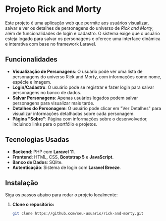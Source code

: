 # Projeto Rick and Morty

Este projeto é uma aplicação web que permite aos usuários visualizar, salvar e ver os detalhes de personagens do universo de *Rick and Morty*, além de funcionalidades de login e cadastro. O sistema exige que o usuário esteja logado para salvar os personagens e oferece uma interface dinâmica e interativa com base no framework Laravel.

## Funcionalidades

- **Visualização de Personagens**: O usuário pode ver uma lista de personagens do universo Rick and Morty, com informações como nome, espécie e imagem.
- **Login/Cadastro**: O usuário pode se registrar e fazer login para salvar personagens no banco de dados.
- **Salvar Personagens**: Apenas usuários logados podem salvar personagens para visualizar mais tarde.
- **Detalhes do Personagem**: O usuário pode clicar em "Ver Detalhes" para visualizar informações detalhadas sobre cada personagem.
- **Página "Sobre"**: Página com informações sobre o desenvolvedor, incluindo links para o portfólio e projetos.

## Tecnologias Usadas

- **Backend**: PHP com **Laravel 11**.
- **Frontend**: HTML, CSS, **Bootstrap 5** e **JavaScript**.
- **Banco de Dados**: SQlite.
- **Autenticação**: Sistema de login com **Laravel Breeze**.

## Instalação

Siga os passos abaixo para rodar o projeto localmente:

1. **Clone o repositório:**

   ```bash
   git clone https://github.com/seu-usuario/rick-and-morty.git
